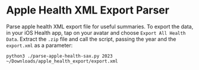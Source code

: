 # Apple Health XML Export Parser
Parse apple health XML export file for useful summaries. To export the data, in your iOS Health app, tap on your avatar and choose `Export All Health Data`. Extract the `.zip` file and call the script, passing the year and the `export.xml` as a parameter:

```
python3 ./parse-apple-health-sax.py 2023 ~/Downloads/apple_health_export/export.xml
```
